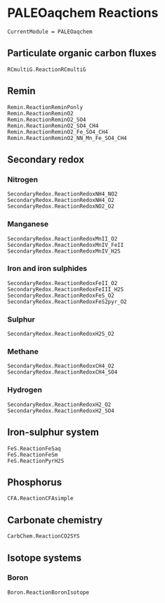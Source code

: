 # PALEOaqchem Reactions

```@meta
CurrentModule = PALEOaqchem
```

## Particulate organic carbon fluxes
```@docs
RCmultiG.ReactionRCmultiG
```

## Remin
```@docs
Remin.ReactionReminPonly
Remin.ReactionReminO2
Remin.ReactionReminO2_SO4
Remin.ReactionReminO2_SO4_CH4
Remin.ReactionReminO2_Fe_SO4_CH4
Remin.ReactionReminO2_NN_Mn_Fe_SO4_CH4
```

## Secondary redox

### Nitrogen
```@docs
SecondaryRedox.ReactionRedoxNH4_NO2
SecondaryRedox.ReactionRedoxNH4_O2
SecondaryRedox.ReactionRedoxNO2_O2
```

### Manganese
```@docs
SecondaryRedox.ReactionRedoxMnII_O2
SecondaryRedox.ReactionRedoxMnIV_FeII
SecondaryRedox.ReactionRedoxMnIV_H2S
```

### Iron and iron sulphides
```@docs
SecondaryRedox.ReactionRedoxFeII_O2
SecondaryRedox.ReactionRedoxFeIII_H2S
SecondaryRedox.ReactionRedoxFeS_O2
SecondaryRedox.ReactionRedoxFeS2pyr_O2
```

### Sulphur
```@docs
SecondaryRedox.ReactionRedoxH2S_O2
```

### Methane
```@docs
SecondaryRedox.ReactionRedoxCH4_O2
SecondaryRedox.ReactionRedoxCH4_SO4
```

### Hydrogen
```@docs
SecondaryRedox.ReactionRedoxH2_O2
SecondaryRedox.ReactionRedoxH2_SO4
```

## Iron-sulphur system
```@docs
FeS.ReactionFeSaq
FeS.ReactionFeSm
FeS.ReactionPyrH2S
```

## Phosphorus
```@docs
CFA.ReactionCFAsimple
```

## Carbonate chemistry
```@docs
CarbChem.ReactionCO2SYS
```

## Isotope systems
### Boron
```@docs
Boron.ReactionBoronIsotope
```
